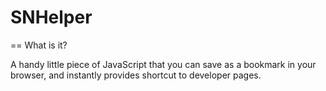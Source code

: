 SNHelper
========

== What is it?

A handy little piece of JavaScript that you can save as a bookmark in your browser, and instantly provides shortcut to developer pages.
